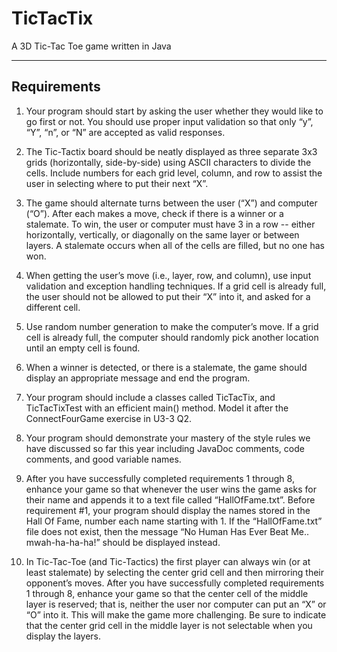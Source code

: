 # TicTacTix
A 3D Tic-Tac Toe game written in Java

----

## Requirements

1. Your program should start by asking the user whether they would like to go first or
not. You should use proper input validation so that only “y”, “Y”, “n”, or “N” are
accepted as valid responses.

2. The Tic-Tactix board should be neatly displayed as three separate 3x3 grids
(horizontally, side-by-side) using ASCII characters to divide the cells. Include numbers
for each grid level, column, and row to assist the user in selecting where to put their
next “X”.

3. The game should alternate turns between the user (“X”) and computer (“O”). After
each makes a move, check if there is a winner or a stalemate. To win, the user or
computer must have 3 in a row -- either horizontally, vertically, or diagonally on the
same layer or between layers. A stalemate occurs when all of the cells are filled, but
no one has won.

4. When getting the user’s move (i.e., layer, row, and column), use input validation and
exception handling techniques. If a grid cell is already full, the user should not be
allowed to put their “X” into it, and asked for a different cell.

5. Use random number generation to make the computer’s move. If a grid cell is already
full, the computer should randomly pick another location until an empty cell is found.

6. When a winner is detected, or there is a stalemate, the game should display an
appropriate message and end the program.

7. Your program should include a classes called TicTacTix, and TicTacTixTest with an
efficient main() method. Model it after the ConnectFourGame exercise in U3-3 Q2.

8. Your program should demonstrate your mastery of the style rules we have discussed so
far this year including JavaDoc comments, code comments, and good variable names.

9. After you have successfully completed requirements 1 through 8, enhance your game
so that whenever the user wins the game asks for their name and appends it to a text
file called “HallOfFame.txt”. Before requirement #1, your program should display the
names stored in the Hall Of Fame, number each name starting with 1. If the
“HallOfFame.txt” file does not exist, then the message “No Human Has Ever Beat Me..
mwah-ha-ha-ha!” should be displayed instead.

10. In Tic-Tac-Toe (and Tic-Tactics) the first player can always win (or at least stalemate)
by selecting the center grid cell and then mirroring their opponent’s moves. After you
have successfully completed requirements 1 through 8, enhance your game so that the
center cell of the middle layer is reserved; that is, neither the user nor computer can
put an “X” or “O” into it. This will make the game more challenging. Be sure to
indicate that the center grid cell in the middle layer is not selectable when you
display the layers.
